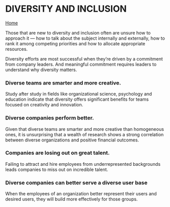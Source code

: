 # DIVERSITY AND INCLUSION

[Home](https://sayefdeen.github.io/reading-notes301/)

Those that are new to diversity and inclusion often are unsure how to approach it — how to talk about the subject internally and externally, how to rank it among competing priorities and how to allocate appropriate resources.

Diversity efforts are most successful when they’re driven by a commitment from company leaders. And meaningful commitment requires leaders to understand why diversity matters.

### Diverse teams are smarter and more creative.

Study after study in fields like organizational science, psychology and education indicate that diversity offers significant benefits for teams focused on creativity and innovation.

### Diverse companies perform better.

Given that diverse teams are smarter and more creative than homogeneous ones, it is unsurprising that a wealth of research shows a strong correlation between diverse organizations and positive financial outcomes.

### Companies are losing out on great talent.

Failing to attract and hire employees from underrepresented backgrounds leads companies to miss out on incredible talent.

### Diverse companies can better serve a diverse user base

When the employees of an organization better represent their users and desired users, they will build more effectively for those groups.
